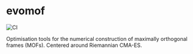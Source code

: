 # evomof

![CI](https://github.com/chuan97/evomof/actions/workflows/ci.yml/badge.svg)

Optimisation tools for the numerical construction of maximally orthogonal frames (MOFs).
Centered around Riemannian CMA-ES.


